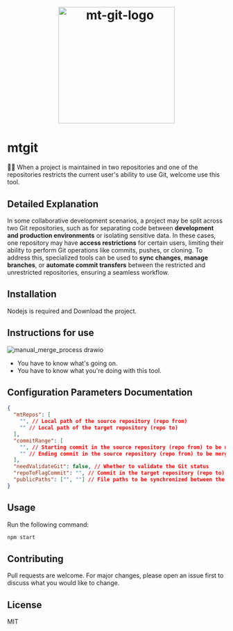<h1 align="center">
  <br/>
    <img width="268" alt="mt-git-logo" src="https://github.com/user-attachments/assets/fa9c114f-5c7f-4d66-9449-494e1fedda60" />
  <br/>
</h1>

# mtgit
🤜🏼 When a project is maintained in two repositories and one of the repositories restricts the current user's ability to use Git, welcome use this tool.

## Detailed Explanation
In some collaborative development scenarios, a project may be split across two Git repositories, such as for separating code between **development and production environments** or isolating sensitive data. In these cases, one repository may have **access restrictions** for certain users, limiting their ability to perform Git operations like commits, pushes, or cloning. To address this, specialized tools can be used to **sync changes**, **manage branches**, or **automate commit transfers** between the restricted and unrestricted repositories, ensuring a seamless workflow.

## Installation
Nodejs is required and Download the project.

## Instructions for use
![manual_merge_process drawio](https://github.com/user-attachments/assets/b15fc392-2834-4a84-98ca-d78e6563fed9)
- You have to know what's going on.
- You have to know what you're doing with this tool.

## Configuration Parameters Documentation
```json
{
  "mtRepos": [
    "", // Local path of the source repository (repo from)
    "" // Local path of the target repository (repo to)
  ],
  "commitRange": [
    "", // Starting commit in the source repository (repo from) to be merged
    "" // Ending commit in the source repository (repo from) to be merged
  ],
  "needValidateGit": false, // Whether to validate the Git status
  "repoToFlagCommit": "", // Commit in the target repository (repo to) to be flagged, usually corresponding to the starting commit of commitRange
  "publicPaths": ["", ""] // File paths to be synchronized between the source and target repositories, used to resolve inconsistencies in relative paths between the two repositories
}
```

## Usage
Run the following command:
```bash
npm start
```

## Contributing
Pull requests are welcome. For major changes, please open an issue first to discuss what you would like to change.

## License
MIT
